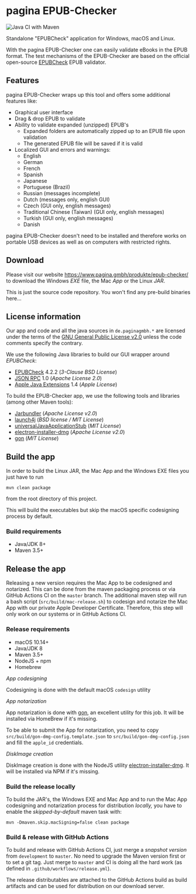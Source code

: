 pagina EPUB-Checker
===================

![Java CI with Maven](https://github.com/paginagmbh/EPUB-Checker/workflows/Java%20CI%20with%20Maven/badge.svg)

Standalone "EPUBCheck" application for Windows, macOS and Linux.

With the pagina EPUB-Checker one can easily validate eBooks in the EPUB format. The test mechanisms of the EPUB-Checker are based on the official open-source [EPUBCheck](https://github.com/w3c/epubcheck) EPUB validator.


Features
--------

pagina EPUB-Checker wraps up this tool and offers some additional features like:

* Graphical user interface
* Drag & drop EPUB to validate
* Ability to validate expanded (unzipped) EPUB's
  * Expanded folders are automatically zipped up to an EPUB file upon validation
  * The generated EPUB file will be saved if it is valid
* Localized GUI and errors and warnings:
  * English
  * German
  * French
  * Spanish
  * Japanese
  * Portuguese (Brazil)
  * Russian (messages incomplete)
  * Dutch (messages only, english GUI)
  * Czech (GUI only, english messages)
  * Traditional Chinese (Taiwan) (GUI only, english messages)
  * Turkish (GUI only, english messages)
  * Danish

pagina EPUB-Checker doesn't need to be installed and therefore works on portable USB devices as well as on computers with restricted rights.


Download
--------

Please visit our website https://www.pagina.gmbh/produkte/epub-checker/ to download the Windows _EXE_ file, the Mac _App_ or the Linux _JAR_.

This is just the source code repository. You won't find any pre-build binaries here...


License information
-------------------

Our app and code and all the java sources in `de.paginagmbh.*` are licensed under the terms of the  [GNU General Public License v2.0](http://choosealicense.com/licenses/gpl-2.0/) unless the code comments specify the contrary.

We use the following Java libraries to build our GUI wrapper around *EPUBCheck*:
* [EPUBCheck](https://github.com/w3c/epubcheck) 4.2.2 (*3-Clause BSD License*)
* [JSON RPC](http://mvnrepository.com/artifact/com.metaparadigm/json-rpc/1.0) 1.0 (*Apache License 2.0*)
* [Apple Java Extensions](http://mvnrepository.com/artifact/com.apple/AppleJavaExtensions/1.4) 1.4 (*Apple License*)

To build the EPUB-Checker app, we use the following tools and libraries (among other Maven tools):
* [Jarbundler](https://github.com/UltraMixer/JarBundler) (*Apache License v2.0*)
* [launch4j](http://launch4j.sourceforge.net/) (*BSD license / MIT License*)
* [universalJavaApplicationStub](https://github.com/tofi86/universalJavaApplicationStub) (*MIT License*)
* [electron-installer-dmg](https://github.com/electron-userland/electron-installer-dmg) (*Apache License v2.0*)
* [gon](https://github.com/mitchellh/gon) (*MIT License*)


Build the app
-------------

In order to build the Linux JAR, the Mac App and the Windows EXE files you just have to run

```
mvn clean package
```

from the root directory of this project.

This will build the executables but skip the macOS specific codesigning process by default.


### Build requirements

* Java/JDK 8+
* Maven 3.5+


Release the app
---------------

Releasing a new version requires the Mac App to be codesigned and notarized. This can be done from the maven packaging process or via GitHub Actions CI on the `master` branch. The additional maven step will run a bash script (`src/build/mac-release.sh`) to codesign and notarize the Mac App with our private Apple Developer Certificate. Therefore, this step will only work on our systems or in GitHub Actions CI.

### Release requirements

* macOS 10.14+
* Java/JDK 8
* Maven 3.5+
* NodeJS + npm
* Homebrew

*App codesigning*

Codesigning is done with the default macOS `codesign` utility

*App notarization*

App notarization is done with [gon](https://github.com/mitchellh/gon), an excellent utility for this job. It will be installed via HomeBrew if it's missing.

To be able to submit the App for notarization, you need to copy `src/build/gon-dmg-config.template.json` to `src/build/gon-dmg-config.json` and fill the `apple_id` credentials.

*DiskImage creation*

DiskImage creation is done with the NodeJS utility [electron-installer-dmg](https://github.com/electron-userland/electron-installer-dmg). It will be installed via NPM if it's missing.

### Build the release locally

To build the JAR's, the Windows EXE and Mac App and to run the Mac App codesigning and notarization process for distribution _locally,_ you have to enable the _skipped-by-default_ maven task with:

```
mvn -Dmaven.skip.macSigning=false clean package
```


### Build & release with GitHub Actions

To build and release with GitHub Actions CI, just merge a _snapshot version_ from `development` to `master`. No need to upgrade the Maven version first or to set a git tag. Just merge to `master` and CI is doing all the hard work (as defined in `.github/workflows/release.yml`).

The release distributables are attached to the GitHub Actions build as build artifacts and can be used for distribution on our download server.
